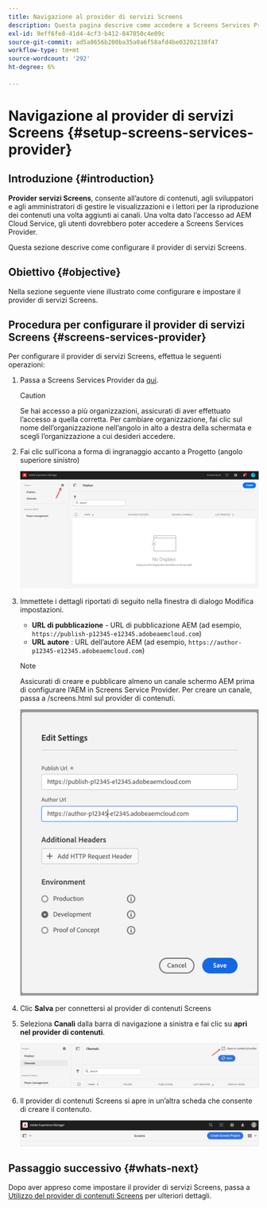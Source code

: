 ```yaml
---
title: Navigazione al provider di servizi Screens
description: Questa pagina descrive come accedere a Screens Services Provider.
exl-id: 9eff6fe8-41d4-4cf3-b412-847850c4e09c
source-git-commit: ad5a8656b200ba35a0a6f58afd4be03202138f47
workflow-type: tm+mt
source-wordcount: '292'
ht-degree: 6%

---
```


# Navigazione al provider di servizi Screens {#setup-screens-services-provider}

## Introduzione {#introduction}

**Provider servizi Screens**, consente all’autore di contenuti, agli sviluppatori e agli amministratori di gestire le visualizzazioni e i lettori per la riproduzione dei contenuti una volta aggiunti ai canali. Una volta dato l’accesso ad AEM Cloud Service, gli utenti dovrebbero poter accedere a Screens Services Provider.

Questa sezione descrive come configurare il provider di servizi Screens.


## Obiettivo {#objective}

Nella sezione seguente viene illustrato come configurare e impostare il provider di servizi Screens.

## Procedura per configurare il provider di servizi Screens {#screens-services-provider}

Per configurare il provider di servizi Screens, effettua le seguenti operazioni:

1. Passa a Screens Services Provider da [qui](https://experience.adobe.com/screens).

   >[!CAUTION]
   >Se hai accesso a più organizzazioni, assicurati di aver effettuato l’accesso a quella corretta. Per cambiare organizzazione, fai clic sul nome dell’organizzazione nell’angolo in alto a destra della schermata e scegli l’organizzazione a cui desideri accedere.

2. Fai clic sull’icona a forma di ingranaggio accanto a Progetto (angolo superiore sinistro)

   ![immagine](/help/screens-cloud/assets/configure/configure-screens0.png)

3. Immettete i dettagli riportati di seguito nella finestra di dialogo Modifica impostazioni.
   * **URL di pubblicazione** - URL di pubblicazione AEM (ad esempio, `https://publish-p12345-e12345.adobeaemcloud.com`)
   * **URL autore** : URL dell’autore AEM (ad esempio, `https://author-p12345-e12345.adobeaemcloud.com`)

   >[!NOTE]
   >Assicurati di creare e pubblicare almeno un canale schermo AEM prima di configurare l’AEM in Screens Service Provider. Per creare un canale, passa a /screens.html sul provider di contenuti.

   ![immagine](/help/screens-cloud/assets/configure/configure-screens4.png)

4. Clic **Salva** per connettersi al provider di contenuti Screens

5. Seleziona **Canali** dalla barra di navigazione a sinistra e fai clic su **apri nel provider di contenuti**.

   ![immagine](/help/screens-cloud/assets/configure/configure-screens1.png)

6. Il provider di contenuti Screens si apre in un’altra scheda che consente di creare il contenuto.

   ![immagine](/help/screens-cloud/assets/configure/configure-screens2.png)

## Passaggio successivo {#whats-next}

Dopo aver appreso come impostare il provider di servizi Screens, passa a [Utilizzo del provider di contenuti Screens](https://experienceleague.adobe.com/docs/experience-manager-cloud-service/content/screens-as-cloud-service/configure-screens-cloud/using-screens-content-provider.html?lang=end#screens-content-provider) per ulteriori dettagli.
